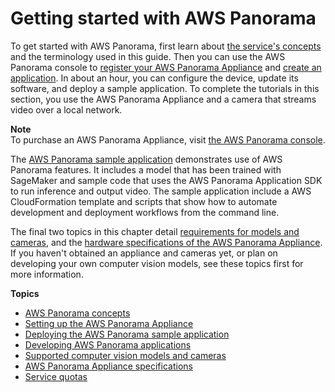 # Getting started with AWS Panorama<a name="panorama-gettingstarted"></a>

To get started with AWS Panorama, first learn about [the service's concepts](gettingstarted-concepts.md) and the terminology used in this guide\. Then you can use the AWS Panorama console to [register your AWS Panorama Appliance](gettingstarted-setup.md) and [create an application](gettingstarted-deploy.md)\. In about an hour, you can configure the device, update its software, and deploy a sample application\. To complete the tutorials in this section, you use the AWS Panorama Appliance and a camera that streams video over a local network\.

**Note**  
To purchase an AWS Panorama Appliance, visit [the AWS Panorama console](https://console.aws.amazon.com/panorama/home#get-device-quote)\.

The [AWS Panorama sample application](gettingstarted-sample.md) demonstrates use of AWS Panorama features\. It includes a model that has been trained with SageMaker and sample code that uses the AWS Panorama Application SDK to run inference and output video\. The sample application include a AWS CloudFormation template and scripts that show how to automate development and deployment workflows from the command line\.

The final two topics in this chapter detail [requirements for models and cameras](gettingstarted-compatibility.md), and the [hardware specifications of the AWS Panorama Appliance](gettingstarted-hardware.md)\. If you haven't obtained an appliance and cameras yet, or plan on developing your own computer vision models, see these topics first for more information\.

**Topics**
+ [AWS Panorama concepts](gettingstarted-concepts.md)
+ [Setting up the AWS Panorama Appliance](gettingstarted-setup.md)
+ [Deploying the AWS Panorama sample application](gettingstarted-deploy.md)
+ [Developing AWS Panorama applications](gettingstarted-sample.md)
+ [Supported computer vision models and cameras](gettingstarted-compatibility.md)
+ [AWS Panorama Appliance specifications](gettingstarted-hardware.md)
+ [Service quotas](gettingstarted-quotas.md)